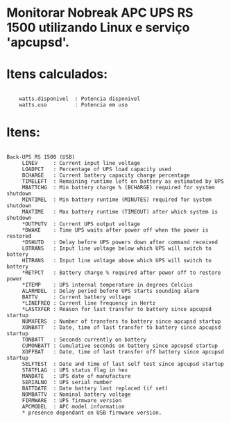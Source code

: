 Monitorar Nobreak APC UPS RS 1500 utilizando Linux e serviço 'apcupsd'.
=====

Itens calculados:
=====
<pre><code>
    watts.disponivel  : Potencia disponivel
    watts.uso         : Potencia em uso
</code></pre>

Itens:
=====
<pre><code>
Back-UPS RS 1500 (USB)
     LINEV     : Current input line voltage
     LOADPCT   : Percentage of UPS load capacity used
     BCHARGE   : Current battery capacity charge percentage
     TIMELEFT  : Remaining runtime left on battery as estimated by UPS
     MBATTCHG  : Min battery charge % (BCHARGE) required for system shutdown
     MINTIMEL  : Min battery runtime (MINUTES) required for system shutdown
     MAXTIME   : Max battery runtime (TIMEOUT) after which system is shutdown
     *OUTPUTV  : Current UPS output voltage
     *DWAKE    : Time UPS waits after power off when the power is restored
     *DSHUTD   : Delay before UPS powers down after command received
     LOTRANS   : Input line voltage below which UPS will switch to battery
     HITRANS   : Input line voltage above which UPS will switch to battery
     *RETPCT   : Battery charge % required after power off to restore power
     *ITEMP    : UPS internal temperature in degrees Celcius
     ALARMDEL  : Delay period before UPS starts sounding alarm
     BATTV     : Current battery voltage
     *LINEFREQ : Current line frequency in Hertz
     *LASTXFER : Reason for last transfer to battery since apcupsd startup
     NUMXFERS  : Number of transfers to battery since apcupsd startup
     XONBATT   : Date, time of last transfer to battery since apcupsd startup
     TONBATT   : Seconds currently on battery
     CUMONBATT : Cumulative seconds on battery since apcupsd startup
     XOFFBAT   : Date, time of last transfer off battery since apcupsd startup
     SELFTEST  : Date and time of last self test since apcupsd startup
     STATFLAG  : UPS status flag in hex
     MANDATE   : UPS date of manufacture
     SERIALNO  : UPS serial number
     BATTDATE  : Date battery last replaced (if set)
     NOMBATTV  : Nominal battery voltage
     FIRMWARE  : UPS firmware version
     APCMODEL  : APC model information
     * presence dependant on USB firmware version.
</code></pre>